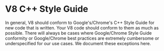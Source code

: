# V8 C++ Style Guide

In general, V8 should conform to Google's/Chrome's C++ Style Guide for new code that is written. Your V8 code should conform to them as much as possible. There will always be cases where Google/Chrome Style Guide conformity or Google/Chrome best practices are extremely cumbersome or underspecified for our use cases. We document these exceptions here.
